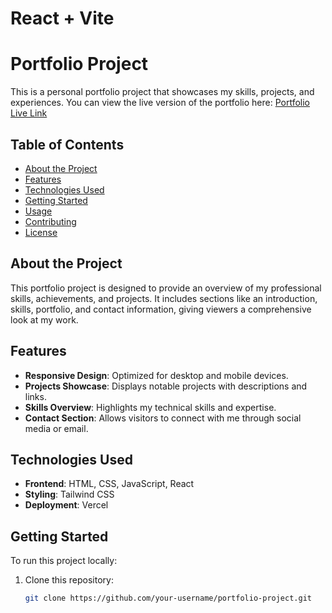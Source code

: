 # React + Vite

# Portfolio Project

This is a personal portfolio project that showcases my skills, projects, and experiences. You can view the live version of the portfolio here: [Portfolio Live Link](http://portfolio3-d-gray.vercel.app)

## Table of Contents

- [About the Project](#about-the-project)
- [Features](#features)
- [Technologies Used](#technologies-used)
- [Getting Started](#getting-started)
- [Usage](#usage)
- [Contributing](#contributing)
- [License](#license)

## About the Project

This portfolio project is designed to provide an overview of my professional skills, achievements, and projects. It includes sections like an introduction, skills, portfolio, and contact information, giving viewers a comprehensive look at my work.

## Features

- **Responsive Design**: Optimized for desktop and mobile devices.
- **Projects Showcase**: Displays notable projects with descriptions and links.
- **Skills Overview**: Highlights my technical skills and expertise.
- **Contact Section**: Allows visitors to connect with me through social media or email.

## Technologies Used

- **Frontend**: HTML, CSS, JavaScript, React
- **Styling**: Tailwind CSS
- **Deployment**: Vercel

## Getting Started

To run this project locally:

1. Clone this repository:
   ```bash
   git clone https://github.com/your-username/portfolio-project.git
